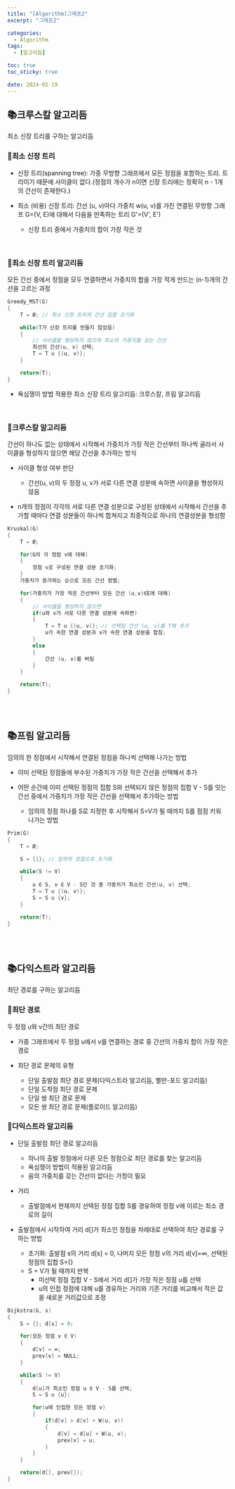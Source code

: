 ```yaml
---
title: "[Algorithm]그래프2"
excerpt: "그래프2"

categories:
  - Algorithm
tags:
  - [알고리듬]

toc: true
toc_sticky: true

date: 2024-05-19
---
```


## 📚크루스칼 알고리듬

최소 신장 트리를 구하는 알고리듬

### 📄최소 신장 트리

* 신장 트리(spanning tree): 가중 무방향 그래프에서 모든 정점을 포함하는 트리. 트리이기 때문에 사이클이 없다.(정점의 개수가 n이면 신장 트리에는 정확히 n - 1개의 간선이 존재한다.)

* 최소 (비용) 신장 트리: 간선 (u, v)마다 가중치 w(u, v)를 가진 연결된 무방향 그래프 G=(V, E)에 대해서 다음을 만족하는 트리 G'=(V', E')
	- 신장 트리 중에서 가중치의 합이 가장 작은 것

<br>

### 📄최소 신장 트리 알고리듬

모든 간선 중에서 정점을 모두 연결하면서 가중치의 합을 가장 작게 만드는 (n-1)개의 간선을 고르는 과정

```c
Greedy_MST(G)
{
	T = Ø; // 최소 신장 트리의 간선 집합 초기화

	while(T가 신장 트리를 만들지 않았음)
	{
		// 사이클을 형성하지 않으며 최소의 가중치를 갖는 간선
		최선의 간선(u, v) 선택;
		T = T ∪ {(u, v)};
	}

	return(T);
}
```

* 욕심쟁이 방법 적용한 최소 신장 트리 알고리듬: 크루스칼, 프림 알고리듬

<br>

### 📄크루스칼 알고리듬

간선이 하나도 없는 상태에서 시작해서 가중치가 가장 작은 간선부터 하나씩 골라서 사이클을 형성하지 않으면 해당 간선을 추가하는 방식

* 사이클 형성 여부 판단
	- 간선(u, v)의 두 정점 u, v가 서로 다른 연결 성분에 속하면 사이클을 형성하지 않음

* n개의 정점이 각각의 서로 다른 연결 성분으로 구성된 상태에서 시작해서 간선을 추가할 때마다 연결 성분들이 하나씩 합쳐지고 최종적으로 하나의 연결성분을 형성함

```c
Kruskal(G)
{
	T = Ø;

	for(G의 각 정점 v에 대해)
	{
		정점 v로 구성된 연결 성분 초기화;
	}
	가중치가 증가하는 순으로 모든 간선 정렬;

	for(가중치가 가장 작은 간선부터 모든 간선 (u,v)∈E에 대해)
	{
		// 사이클을 형성하지 않으면
		if(u와 v가 서로 다른 연결 성분에 속하면)
		{
			T = T ∪ {(u, v)}; // 선택된 간선 (u, v)를 T에 추가
			u가 속한 연결 성분과 v가 속한 연결 성분을 합침;
		}
		else
		{
			간선 (u, v)를 버림
		}
	}

	return(T);
}
```

<br><br>

## 📚프림 알고리듬

임의의 한 정점에서 시작해서 연결된 정점을 하나씩 선택해 나가는 방법

* 이미 선택된 정점들에 부수된 가중치가 가장 작은 간선을 선택해서 추가

* 어떤 순간에 이미 선택된 정점의 집합 S와 선택되지 않은 정점의 집합 V - S를 잇는 간선 중에서 가중치가 가장 작은 간선을 선택해서 추가하는 방법
	- 임의의 정점 하나를 S로 지정한 후 시작해서 S=V가 될 때까지 S를 점점 키워 나가는 방법

```c
Prim(G)
{
	T = Ø;

	S = {1}; // 임의의 정점으로 초기화

	while(S != V)
	{
		u ∈ S, v ∈ V - S인 것 중 가중치가 최소인 간선(u, v) 선택;
		T = T ∪ {(u, v)};
		S = S ∪ {v};
	}

	return(T);
}
```

<br><br>

## 📚다익스트라 알고리듬

최단 경로를 구하는 알고리듬

### 📄최단 경로

두 정점 u와 v간의 최단 경로

* 가중 그래프에서 두 정점 u에서 v를 연결하는 경로 중 간선의 가중치 합이 가장 작은 경로

* 최단 경로 문제의 유형
	- 단일 출발점 최단 경로 문제(다익스트라 알고리듬, 벨만-포드 알고리듬)
	- 단일 도착점 최단 경로 문제
	- 단일 쌍 최단 경로 문제
	- 모든 쌍 최단 경로 문제(플로이드 알고리듬)

### 📄다익스트라 알고리듬

* 단일 출발점 최단 경로 알고리듬
	- 하나의 출발 정점에서 다른 모든 정점으로 최단 경로를 찾는 알고리듬
	- 욕심쟁이 방법이 적용된 알고리듬
	- 음의 가중치를 갖는 간선이 없다는 가정이 필요

* 거리
	- 출발점에서 현재까지 선택된 정점 집합 S를 경유하여 정점 v에 이르는 최소 경로의 길이

* 출발점에서 시작하여 거리 d[]가 최소인 정점을 차례대로 선택하여 최단 경로를 구하는 방법
	- 초기화: 출발점 s의 거리 d[s] = 0, 나머지 모든 정점 v의 거리 d[v]=∞, 선택된 정점의 집합 S={}
	- S = V가 될 때까지 반복
		+ 미선택 정점 집합 V - S에서 거리 d[]가 가장 작은 정점 u를 선택
		+ u의 인접 정점에 대해 u를 경유하는 거리와 기존 거리를 비교해서 작은 값을 새로운 거리값으로 조정

```c
Dijkstra(G, s)
{
	S = {}; d[s] = 0;

	for(모든 정점 v ∈ V)
	{
		d[v] = ∞;
		prev[v] = NULL;
	}

	while(S != V)
	{
		d[u]가 최소인 정점 u ∈ V - S를 선택;
		S = S ∪ {u};

		for(u에 인접한 모든 정점 v)
		{
			if(d[v] > d[v] + W(u, v))
			{
				d[v] = d[u] + W(u, v);
				prev[v] = u;
			}
		}
	}

	return(d[], prev[]);
}
```

<br><br>